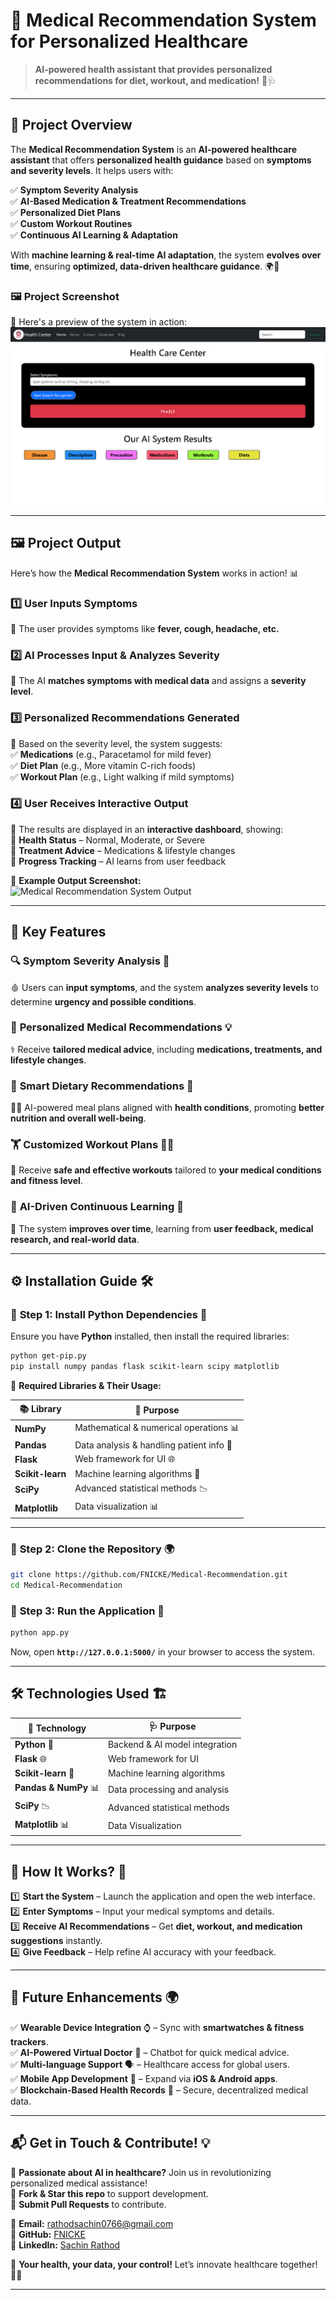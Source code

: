 

# 🏥 **Medical Recommendation System for Personalized Healthcare**  

> **AI-powered health assistant that provides personalized recommendations for diet, workout, and medication!** 🤖🩺  

---

## 📌 **Project Overview**  

The **Medical Recommendation System** is an **AI-powered healthcare assistant** that offers **personalized health guidance** based on **symptoms and severity levels**. It helps users with:  

✅ **Symptom Severity Analysis**  
✅ **AI-Based Medication & Treatment Recommendations**  
✅ **Personalized Diet Plans**  
✅ **Custom Workout Routines**  
✅ **Continuous AI Learning & Adaptation**  

With **machine learning & real-time AI adaptation**, the system **evolves over time**, ensuring **optimized, data-driven healthcare guidance**. 🌍💙  

### 🖼 **Project Screenshot**  
📸 Here's a preview of the system in action:  
![Medical Recommendation System](https://github.com/FNICKE/Medical-Recommendation/blob/main/Img.png?raw=true)  

---

## 🖼 **Project Output**  

Here’s how the **Medical Recommendation System** works in action! 📊  

### **1️⃣ User Inputs Symptoms**  
🔹 The user provides symptoms like **fever, cough, headache, etc.**  

### **2️⃣ AI Processes Input & Analyzes Severity**  
🧠 The AI **matches symptoms with medical data** and assigns a **severity level**.  

### **3️⃣ Personalized Recommendations Generated**  
💊 Based on the severity level, the system suggests:  
✅ **Medications** (e.g., Paracetamol for mild fever)  
✅ **Diet Plan** (e.g., More vitamin C-rich foods)  
✅ **Workout Plan** (e.g., Light walking if mild symptoms)  

### **4️⃣ User Receives Interactive Output**  
📢 The results are displayed in an **interactive dashboard**, showing:  
📌 **Health Status** – Normal, Moderate, or Severe  
📌 **Treatment Advice** – Medications & lifestyle changes  
📌 **Progress Tracking** – AI learns from user feedback  

📸 **Example Output Screenshot:**  
![Medical Recommendation System Output](https://github.com/FNICKE/Medical-Recommendation/blob/main/Output.png?raw=true)  

---

## 🚀 **Key Features**  

### 🔍 **Symptom Severity Analysis** 🏥  
🩸 Users can **input symptoms**, and the system **analyzes severity levels** to determine **urgency and possible conditions**.  

### 💊 **Personalized Medical Recommendations** 💡  
⚕️ Receive **tailored medical advice**, including **medications, treatments, and lifestyle changes**.  

### 🥗 **Smart Dietary Recommendations** 🍎  
🧑‍⚕️ AI-powered meal plans aligned with **health conditions**, promoting **better nutrition and overall well-being**.  

### 🏋️ **Customized Workout Plans** 🏃‍♂️  
💪 Receive **safe and effective workouts** tailored to **your medical conditions and fitness level**.  

### 🤖 **AI-Driven Continuous Learning** 🔄  
🧠 The system **improves over time**, learning from **user feedback, medical research, and real-world data**.  

---

## ⚙️ **Installation Guide** 🛠️  

### 🔹 **Step 1: Install Python Dependencies** 🐍  
Ensure you have **Python** installed, then install the required libraries:  
```bash
python get-pip.py
pip install numpy pandas flask scikit-learn scipy matplotlib
```

📌 **Required Libraries & Their Usage:**  

| 📚 Library | 🏥 Purpose |
|------------|-----------|
| **NumPy** | Mathematical & numerical operations 📊 |
| **Pandas** | Data analysis & handling patient info 🏥 |
| **Flask** | Web framework for UI 🌐 |
| **Scikit-learn** | Machine learning algorithms 🤖 |
| **SciPy** | Advanced statistical methods 📉 |
| **Matplotlib** | Data visualization 📊 |

---

### 🔹 **Step 2: Clone the Repository** 🌍  
```bash
git clone https://github.com/FNICKE/Medical-Recommendation.git
cd Medical-Recommendation
```

### 🔹 **Step 3: Run the Application** 🚀  
```bash
python app.py
```
Now, open **`http://127.0.0.1:5000/`** in your browser to access the system.  

---

## 🛠️ **Technologies Used** 🏗️  

| 🚀 Technology | 🩺 Purpose |
|--------------|-----------|
| **Python** 🐍 | Backend & AI model integration |
| **Flask** 🌐 | Web framework for UI |
| **Scikit-learn** 🤖 | Machine learning algorithms |
| **Pandas & NumPy** 📊 | Data processing and analysis |
| **SciPy** 📉 | Advanced statistical methods |
| **Matplotlib** 📊 | Data Visualization |

---

## 🎯 **How It Works?** 🔬  

1️⃣ **Start the System** – Launch the application and open the web interface.  
2️⃣ **Enter Symptoms** – Input your medical symptoms and details.  
3️⃣ **Receive AI Recommendations** – Get **diet, workout, and medication suggestions** instantly.  
4️⃣ **Give Feedback** – Help refine AI accuracy with your feedback.  

---

## 🌟 **Future Enhancements** 🌍  

✅ **Wearable Device Integration** ⌚ – Sync with **smartwatches & fitness trackers**.  
✅ **AI-Powered Virtual Doctor** 🤖 – Chatbot for quick medical advice.  
✅ **Multi-language Support** 🗣️ – Healthcare access for global users.  
✅ **Mobile App Development** 📱 – Expand via **iOS & Android apps**.  
✅ **Blockchain-Based Health Records** 🔐 – Secure, decentralized medical data.  

---

## 📬 **Get in Touch & Contribute!** 💡  

🚀 **Passionate about AI in healthcare?** Join us in revolutionizing personalized medical assistance!  
🔹 **Fork & Star this repo** to support development.  
🔹 **Submit Pull Requests** to contribute.  

📧 **Email:** [rathodsachin0766@gmail.com](mailto:rathodsachin0766@gmail.com)  
🔗 **GitHub:** [FNICKE](https://github.com/FNICKE)  
🔗 **LinkedIn:** [Sachin Rathod](https://www.linkedin.com/in/sachin-rathod-469168310/)  

📢 **Your health, your data, your control!** Let’s innovate healthcare together! 🚀💙  

---
